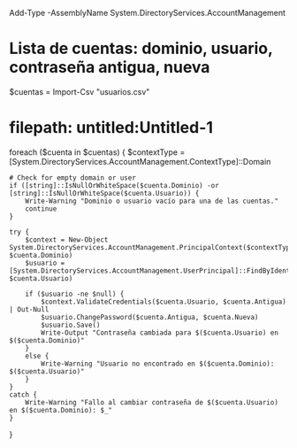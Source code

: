 Add-Type -AssemblyName System.DirectoryServices.AccountManagement
# Lista de cuentas: dominio, usuario, contraseña antigua, nueva
$cuentas = Import-Csv "usuarios.csv"
# filepath: untitled:Untitled-1

foreach ($cuenta in $cuentas) {
    $contextType = [System.DirectoryServices.AccountManagement.ContextType]::Domain

    # Check for empty domain or user
    if ([string]::IsNullOrWhiteSpace($cuenta.Dominio) -or [string]::IsNullOrWhiteSpace($cuenta.Usuario)) {
        Write-Warning "Dominio o usuario vacío para una de las cuentas."
        continue
    }

    try {
        $context = New-Object System.DirectoryServices.AccountManagement.PrincipalContext($contextType, $cuenta.Dominio)
        $usuario = [System.DirectoryServices.AccountManagement.UserPrincipal]::FindByIdentity($context, $cuenta.Usuario)

        if ($usuario -ne $null) {
            $context.ValidateCredentials($cuenta.Usuario, $cuenta.Antigua) | Out-Null
            $usuario.ChangePassword($cuenta.Antigua, $cuenta.Nueva)
            $usuario.Save()
            Write-Output "Contraseña cambiada para $($cuenta.Usuario) en $($cuenta.Dominio)"
        }
        else {
            Write-Warning "Usuario no encontrado en $($cuenta.Dominio): $($cuenta.Usuario)"
        }
    }
    catch {
        Write-Warning "Fallo al cambiar contraseña de $($cuenta.Usuario) en $($cuenta.Dominio): $_"
    }
}
